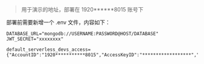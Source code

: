 > 用于演示的地址，部署在 1920******8015 账号下

部署前需要新增一个 .env 文件，内容如下：
```
DATABASE_URL="mongodb://USERNAME:PASSWORD@HOST/DATABASE"
JWT_SECRET="xxxxxxxx"

default_serverless_devs_access={"AccountID":"1920***********8015","AccessKeyID":"******************","AccessKeySecret":"******************"}
```